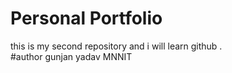 # Personal Portfolio 
this is my second repository and i will learn github .
<br>
#author gunjan yadav MNNIT
